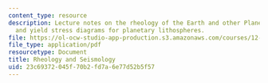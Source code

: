```yaml
---
content_type: resource
description: Lecture notes on the rheology of the Earth and other Planets, seismology,
  and yield stress diagrams for planetary lithospheres.
file: https://ol-ocw-studio-app-production.s3.amazonaws.com/courses/12-002-physics-and-chemistry-of-the-terrestrial-planets-fall-2008/23c69372045f70b2fd7a6e77d52b5f57_MIT12_002f08_Lec09.pdf
file_type: application/pdf
resourcetype: Document
title: Rheology and Seismology
uid: 23c69372-045f-70b2-fd7a-6e77d52b5f57
---
```

